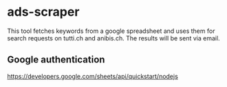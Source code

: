 # ads-scraper

This tool fetches keywords from a google spreadsheet and uses them for search requests on tutti.ch and anibis.ch.
The results will be sent via email.

## Google authentication
https://developers.google.com/sheets/api/quickstart/nodejs



